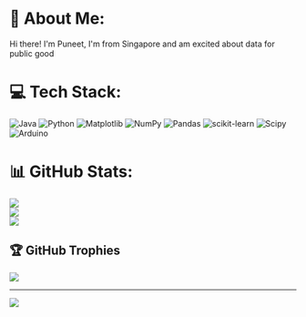# 💫 About Me:
Hi there! I'm Puneet, I'm from Singapore and am excited about data for public good


# 💻 Tech Stack:
![Java](https://img.shields.io/badge/java-%23ED8B00.svg?style=for-the-badge&logo=openjdk&logoColor=white) ![Python](https://img.shields.io/badge/python-3670A0?style=for-the-badge&logo=python&logoColor=ffdd54) ![Matplotlib](https://img.shields.io/badge/Matplotlib-%23ffffff.svg?style=for-the-badge&logo=Matplotlib&logoColor=black) ![NumPy](https://img.shields.io/badge/numpy-%23013243.svg?style=for-the-badge&logo=numpy&logoColor=white) ![Pandas](https://img.shields.io/badge/pandas-%23150458.svg?style=for-the-badge&logo=pandas&logoColor=white) ![scikit-learn](https://img.shields.io/badge/scikit--learn-%23F7931E.svg?style=for-the-badge&logo=scikit-learn&logoColor=white) ![Scipy](https://img.shields.io/badge/SciPy-%230C55A5.svg?style=for-the-badge&logo=scipy&logoColor=%white) ![Arduino](https://img.shields.io/badge/-Arduino-00979D?style=for-the-badge&logo=Arduino&logoColor=white)
# 📊 GitHub Stats:
![](https://github-readme-stats.vercel.app/api?username=12PB&theme=dark&hide_border=false&include_all_commits=false&count_private=false)<br/>
![](https://nirzak-streak-stats.vercel.app/?user=12PB&theme=dark&hide_border=false)<br/>
![](https://github-readme-stats.vercel.app/api/top-langs/?username=12PB&theme=dark&hide_border=false&include_all_commits=false&count_private=false&layout=compact)

## 🏆 GitHub Trophies
![](https://github-profile-trophy.vercel.app/?username=12PB&theme=radical&no-frame=false&no-bg=false&margin-w=4)

---
[![](https://visitcount.itsvg.in/api?id=12PB&icon=0&color=13)](https://visitcount.itsvg.in)

<!-- Proudly created with GPRM ( https://gprm.itsvg.in ) -->
